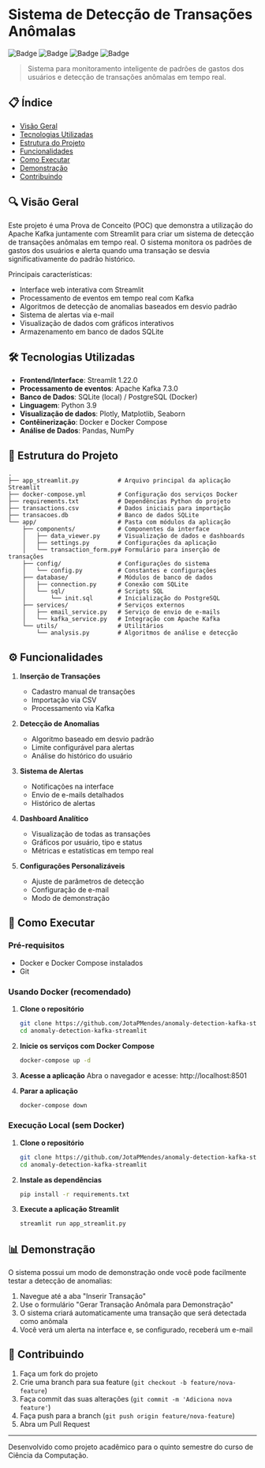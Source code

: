 # Sistema de Detecção de Transações Anômalas

![Badge](https://img.shields.io/badge/Status-Em%20Desenvolvimento-yellow)
![Badge](https://img.shields.io/badge/Python-3.9-blue)
![Badge](https://img.shields.io/badge/Streamlit-1.22.0-red)
![Badge](https://img.shields.io/badge/Kafka-2.0.2-green)

> Sistema para monitoramento inteligente de padrões de gastos dos usuários e detecção de transações anômalas em tempo real.

## 📋 Índice

* [Visão Geral](#visão-geral)
* [Tecnologias Utilizadas](#tecnologias-utilizadas)
* [Estrutura do Projeto](#estrutura-do-projeto)
* [Funcionalidades](#funcionalidades)
* [Como Executar](#como-executar)
* [Demonstração](#demonstração)
* [Contribuindo](#contribuindo)

## 🔍 Visão Geral

Este projeto é uma Prova de Conceito (POC) que demonstra a utilização do Apache Kafka juntamente com Streamlit para criar um sistema de detecção de transações anômalas em tempo real. O sistema monitora os padrões de gastos dos usuários e alerta quando uma transação se desvia significativamente do padrão histórico.

Principais características:
- Interface web interativa com Streamlit
- Processamento de eventos em tempo real com Kafka
- Algoritmos de detecção de anomalias baseados em desvio padrão
- Sistema de alertas via e-mail
- Visualização de dados com gráficos interativos
- Armazenamento em banco de dados SQLite

## 🛠 Tecnologias Utilizadas

- **Frontend/Interface**: Streamlit 1.22.0
- **Processamento de eventos**: Apache Kafka 7.3.0
- **Banco de Dados**: SQLite (local) / PostgreSQL (Docker)
- **Linguagem**: Python 3.9
- **Visualização de dados**: Plotly, Matplotlib, Seaborn
- **Contêinerização**: Docker e Docker Compose
- **Análise de Dados**: Pandas, NumPy

## 📁 Estrutura do Projeto

```
.
├── app_streamlit.py           # Arquivo principal da aplicação Streamlit
├── docker-compose.yml         # Configuração dos serviços Docker
├── requirements.txt           # Dependências Python do projeto
├── transactions.csv           # Dados iniciais para importação
├── transacoes.db              # Banco de dados SQLite
└── app/                       # Pasta com módulos da aplicação
    ├── components/            # Componentes da interface
    │   ├── data_viewer.py     # Visualização de dados e dashboards
    │   ├── settings.py        # Configurações da aplicação
    │   └── transaction_form.py# Formulário para inserção de transações
    ├── config/                # Configurações do sistema
    │   └── config.py          # Constantes e configurações
    ├── database/              # Módulos de banco de dados
    │   ├── connection.py      # Conexão com SQLite
    │   └── sql/               # Scripts SQL
    │       └── init.sql       # Inicialização do PostgreSQL
    ├── services/              # Serviços externos
    │   ├── email_service.py   # Serviço de envio de e-mails
    │   └── kafka_service.py   # Integração com Apache Kafka
    └── utils/                 # Utilitários
        └── analysis.py        # Algoritmos de análise e detecção
```

## ⚙️ Funcionalidades

1. **Inserção de Transações**
   - Cadastro manual de transações
   - Importação via CSV
   - Processamento via Kafka

2. **Detecção de Anomalias**
   - Algoritmo baseado em desvio padrão
   - Limite configurável para alertas
   - Análise do histórico do usuário

3. **Sistema de Alertas**
   - Notificações na interface
   - Envio de e-mails detalhados
   - Histórico de alertas

4. **Dashboard Analítico**
   - Visualização de todas as transações
   - Gráficos por usuário, tipo e status
   - Métricas e estatísticas em tempo real

5. **Configurações Personalizáveis**
   - Ajuste de parâmetros de detecção
   - Configuração de e-mail
   - Modo de demonstração

## 🚀 Como Executar

### Pré-requisitos
- Docker e Docker Compose instalados
- Git

### Usando Docker (recomendado)

1. **Clone o repositório**
   ```bash
   git clone https://github.com/JotaPMendes/anomaly-detection-kafka-streamlit.git
   cd anomaly-detection-kafka-streamlit
   ```

2. **Inicie os serviços com Docker Compose**
   ```bash
   docker-compose up -d
   ```

3. **Acesse a aplicação**
   Abra o navegador e acesse: http://localhost:8501

4. **Parar a aplicação**
   ```bash
   docker-compose down
   ```

### Execução Local (sem Docker)

1. **Clone o repositório**
   ```bash
   git clone https://github.com/JotaPMendes/anomaly-detection-kafka-streamlit.git
   cd anomaly-detection-kafka-streamlit
   ```

2. **Instale as dependências**
   ```bash
   pip install -r requirements.txt
   ```

3. **Execute a aplicação Streamlit**
   ```bash
   streamlit run app_streamlit.py
   ```

## 📊 Demonstração

O sistema possui um modo de demonstração onde você pode facilmente testar a detecção de anomalias:

1. Navegue até a aba "Inserir Transação"
2. Use o formulário "Gerar Transação Anômala para Demonstração"
3. O sistema criará automaticamente uma transação que será detectada como anômala
4. Você verá um alerta na interface e, se configurado, receberá um e-mail

## 🤝 Contribuindo

1. Faça um fork do projeto
2. Crie uma branch para sua feature (`git checkout -b feature/nova-feature`)
3. Faça commit das suas alterações (`git commit -m 'Adiciona nova feature'`)
4. Faça push para a branch (`git push origin feature/nova-feature`)
5. Abra um Pull Request

---

Desenvolvido como projeto acadêmico para o quinto semestre do curso de Ciência da Computação.